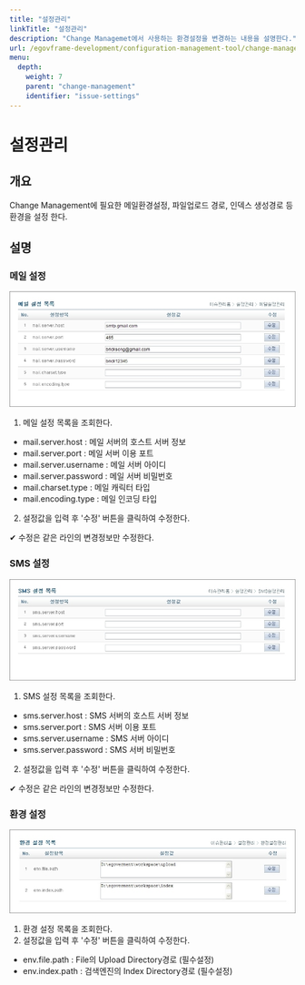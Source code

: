 ```yaml
---
title: "설정관리"
linkTitle: "설정관리"
description: "Change Managemet에서 사용하는 환경설정을 변경하는 내용을 설명한다."
url: /egovframe-development/configuration-management-tool/change-management/issue-settings/
menu:
  depth:
    weight: 7
    parent: "change-management"
    identifier: "issue-settings"
---
```


# 설정관리

## 개요

Change Management에 필요한 메일환경설정, 파일업로드 경로, 인덱스 생성경로 등 환경을 설정 한다.

## 설명

### 메일 설정

![메일 설정](./images/mail-setting.jpg)

1. 메일 설정 목록을 조회한다.

* mail.server.host : 메일 서버의 호스트 서버 정보
* mail.server.port : 메일 서버 이용 포트
* mail.server.username : 메일 서버 아이디
* mail.server.password : 메일 서버 비밀번호
* mail.charset.type : 메일 캐릭터 타입
* mail.encoding.type : 메일 인코딩 타입

2. 설정값을 입력 후 '수정' 버튼을 클릭하여 수정한다.

✔ 수정은 같은 라인의 변경정보만 수정한다.

### SMS 설정

![SMS 설정정](./images/sms-setting.jpg)

1. SMS 설정 목록을 조회한다.

* sms.server.host : SMS 서버의 호스트 서버 정보
* sms.server.port : SMS 서버 이용 포트
* sms.server.username : SMS 서버 아이디
* sms.server.password : SMS 서버 비밀번호

2. 설정값을 입력 후 '수정' 버튼을 클릭하여 수정한다.

✔ 수정은 같은 라인의 변경정보만 수정한다.

### 환경 설정

![환경 설정정](./images/setting-list.jpg)

1. 환경 설정 목록을 조회한다.
2. 설정값을 입력 후 '수정' 버튼을 클릭하여 수정한다.

* env.file.path : File의 Upload Directory경로 (필수설정)
* env.index.path : 검색엔진의 Index Directory경로 (필수설정)
